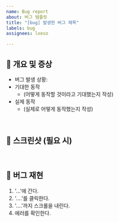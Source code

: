 ```yaml
---
name: Bug report
about: 버그 템플릿
title: "[bug] 발생한 버그 제목"
labels: bug
assignees: lxeso

---
```


## 📝 개요 및 증상

- 버그 발생 상황:
- 기대한 동작
    - (어떻게 동작할 것이라고 기대했는지 작성)
- 실제 동작
    - (실제로 어떻게 동작했는지 작성)

<br>

## 📸 스크린샷 (필요 시)

<br>

## 🐛 버그 재현 

1. '...'에 간다.
2. '....'를 클릭한다.
3. '....'까지 스크롤을 내린다.
4. 에러를 확인한다.

<br>
